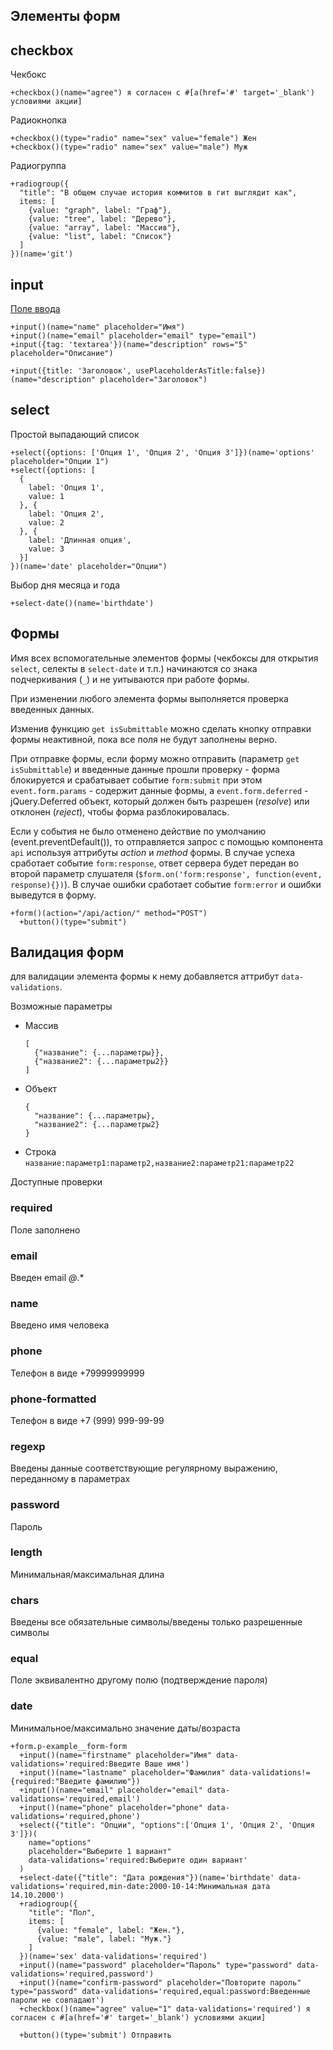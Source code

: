 Элементы форм
------------
## checkbox
Чекбокс
```pug
+checkbox()(name="agree") я согласен с #[a(href='#' target='_blank') условиями акции]
```

Радиокнопка
```pug
+checkbox()(type="radio" name="sex" value="female") Жен
+checkbox()(type="radio" name="sex" value="male") Муж
```

Радиогруппа
```pug
+radiogroup({
  "title": "В общем случае история коммитов в гит выглядит как",
  items: [
    {value: "graph", label: "Граф"},
    {value: "tree", label: "Дерево"},
    {value: "array", label: "Массив"},
    {value: "list", label: "Список"}
  ]
})(name='git')
```
## input
[Поле ввода](input/README.md)
```pug
+input()(name="name" placeholder="Имя")
+input()(name="email" placeholder="email" type="email")
+input({tag: 'textarea'})(name="description" rows="5" placeholder="Описание")

+input({title: 'Заголовок', usePlaceholderAsTitle:false})(name="description" placeholder="Заголовок")
```

## select
Простой выпадающий список
```pug
+select({options: ['Опция 1', 'Опция 2', 'Опция 3']})(name='options' placeholder="Опции 1")
+select({options: [
  {
    label: 'Опция 1',
    value: 1
  }, {
    label: 'Опция 2',
    value: 2
  }, {
    label: 'Длинная опция',
    value: 3
  }]
})(name='date' placeholder="Опции")
```
Выбор дня месяца и года
```pug
+select-date()(name='birthdate')
```
Формы
------------
Имя всех вспомогательные элементов формы (чекбоксы для открытия `select`, селекты в `select-date` и т.п.) 
начинаются со знака подчеркивания (`_`) и не уитываются при работе формы.

При изменении любого элемента формы выполняется проверка введенных данных.

Изменив функцию `get isSubmittable` можно сделать кнопку отправки формы неактивной, пока все поля не будут 
заполнены верно.

При отправке формы, если форму можно отправить (параметр `get isSubmittable`) и введенные данные прошли проверку -
форма блокируется и срабатывает событие `form:submit` при этом `event.form.params` - содержит данные формы, 
а `event.form.deferred` - jQuery.Deferred объект, который должен быть разрешен (_resolve_) или 
отклонен (_reject_), чтобы форма разблокировалась.

Если у события не было отменено действие по умолчанию (event.preventDefault()), то отправляется запрос с помощью 
компонента `api` используя аттрибуты _action_ и _method_ формы. В случае успеха сработает событие `form:response`,
ответ сервера будет передан во второй параметр слушателя (`$form.on('form:response', function(event, response){})`).
В случае ошибки сработает событие `form:error` и ошибки выведутся в форму.
```pug
+form()(action="/api/action/" method="POST")
  +button()(type="submit")
```

Валидация форм
------------

для валидации элемента формы к нему добавляется аттрибут `data-validations`.
 
Возможные параметры 
* Массив
  ``` 
  [
    {"название": {...параметры}}, 
    {"название2": {...параметры2}}
  ]
  ```
* Объект 
  ```
  {
    "название": {...параметры}, 
    "название2": {...параметры2}
  }
  ```
* Строка `название:параметр1:параметр2,название2:параметр21:параметр22` 

Доступные проверки

### required
Поле заполнено

### email
Введен email *@*.*

### name
Введено имя человека

### phone
Телефон в виде +79999999999

### phone-formatted
Телефон в виде +7 (999) 999-99-99

### regexp
Введены данные соответствующие регулярному выражению, переданному в параметрах

### password
Пароль

### length
Минимальная/максимальная длина

### chars
Введены все обязательные символы/введены только разрешенные символы

### equal
Поле эквивалентно другому полю (подтверждение пароля)

### date
Минимальное/максимально значение даты/возраста


```pug
+form.p-example__form-form
  +input()(name="firstname" placeholder="Имя" data-validations='required:Введите Ваше имя')
  +input()(name="lastname" placeholder="Фамилия" data-validations!={required:"Введите фамилию"})
  +input()(name="email" placeholder="email" data-validations='required,email')
  +input()(name="phone" placeholder="phone" data-validations='required,phone')
  +select({"title": "Опции", "options":['Опция 1', 'Опция 2', 'Опция 3']})(
    name="options"
    placeholder="Выберите 1 вариант"
    data-validations='required:Выберите один вариант'
  )
  +select-date({"title": "Дата рождения"})(name='birthdate' data-validations='required,min-date:2000-10-14:Минимальная дата 14.10.2000')
  +radiogroup({
    "title": "Пол",
    items: [
      {value: "female", label: "Жен."},
      {value: "male", label: "Муж."}
    ]
  })(name='sex' data-validations='required')
  +input()(name="password" placeholder="Пароль" type="password" data-validations='required,password')
  +input()(name="confirm-password" placeholder="Повторите пароль" type="password" data-validations='required,equal:password:Введенные пароли не совпадают')
  +checkbox()(name="agree" value="1" data-validations='required') я согласен с #[a(href='#' target='_blank') условиями акции]

  +button()(type='submit') Отправить
```
